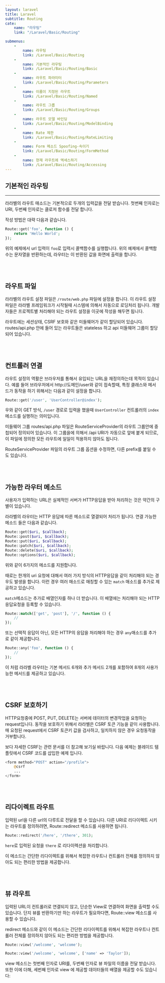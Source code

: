 ```yaml
---
layout: laravel
title: Laravel
subtitle: Routing
cate:
    name: "라우팅"
    link: "/Laravel/Basic/Routing"

submenus:
    -
        name: 라우팅
        link: /Laravel/Basic/Routing
    -
        name: 기본적인 라우팅
        link: /Laravel/Basic/Routing/Basic
    -
        name: 라우트 파라미터
        link: /Laravel/Basic/Routing/Parameters
    -
        name: 이름이 지정된 라우트
        link: /Laravel/Basic/Routing/Named
    -
        name: 라우트 그룹
        link: /Laravel/Basic/Routing/Groups
    -
        name: 라우트 모델 바인딩
        link: /Laravel/Basic/Routing/ModelBinding
    -
        name: Rate 제한
        link: /Laravel/Basic/Routing/RateLimiting
    -
        name: Form 메소드 Spoofing-속이기
        link: /Laravel/Basic/Routing/FormMethod
    -
        name: 현재 라우트에 엑세스하기
        link: /Laravel/Basic/Routing/Accessing
---
```

## 기본적인 라우팅
<hr>

라라벨의 라우트 매소드는 기본적으로 두개의 입력값을 전달 받습니다. 첫번째 인자로는 URI, 두번째 인자로는 클로저 함수를 전달 합니다.

작성 방법은 대략 다음과 같습니다.
```php
Route::get('foo', function () {
    return 'Hello World';
});
```
위의 예제에서 url 입력이 `foo`로 입력시 콜백함수를 실행합니다. 위의 예제에서 콜백함수는 문자열을 반환하는데, 라우터는 이 반환된 값을 화면에 출력을 합니다. 

<br><br>

## 라우트 파일
라라벨의 라우트 설정 파일은 `/route/web.php` 파일에 설정을 합니다. 이 라우트 설정 파일은 라라벨 프레임워크가 시작될때 시스템에 의해서 자동으로 로딩처리 됩니다.
개발자들은 프로젝트별 처리해야 되는 라우트 설정을 이곳에 작성을 해두면 됩니다.

라우트에는 세션상태, CSRF 보호와 같은 미들웨어가 같이 할당되어 있습니다. 
routes/api.php 안에 들어 있는 라우트들은 stateless 하고 api 미들웨어 그룹이 할당되어 있습니다.

<br><br>

## 컨트롤러 연결
라우트 설정의 역활은 브라우저를 통해서 유입되는 URL을 재정의하는데 목적이 있습니다. 
예를 들어 브라우저에서 http://도메인/user와 같이 접속할때, 특정 클래스와 메서드가 동작을 하기 위해서는 다음과 같이 설정을 합니다.

```php
Route::get('/user', 'UserController@index');
```

우와 같이 GET 방식, `/user` 경로로 입력을 했을때 `UserController` 컨트롤러의 `index`메소드를 실행하는 의미입니다.

미들웨어 그룹 routes/api.php 파일은 RouteServiceProvider의 라우트 그룹안에 중첩되어 정의되어 있습니다. 
이 그룹을에 의해서 /api URI가 자동으로 앞에 붙게 되므로, 이 파일에 정의한 모든 라우트에 일일이 적용하지 않아도 됩니다. 

RouteServiceProvider 파일의 라우트 그룹 옵션을 수정하면, 다른 prefix를 붙일 수도 있습니다.

<br><br>

## 가능한 라우터 메소드
사용자가 입력하는 URL은 실제적인 서버가 HTTP응답을 받아 처리하는 것은 약간의 구별이 있습니다.

라라벨의 라우터는 HTTP 응답에 따른 메소드로 열결되어 처리가 됩니다. 연결 가능한 메소드 들은 다음과 같습니다.

```php
Route::get($uri, $callback);
Route::post($uri, $callback);
Route::put($uri, $callback);
Route::patch($uri, $callback);
Route::delete($uri, $callback);
Route::options($uri, $callback);
```
위와 같이 6가지의 메소드를 지원합니다.

때로는 한개의 uri 요청에 대해서 여러 가지 방식의 HTTP응답을 같이 처리해야 되는 경우도 발생을 합니다. 이런 경우 여러 매소드로 매칭할 수 있는 `match` 매소드를 추가로 제공하고 있습니다.

`match`메소드는 추가로 배열인자를 하나 더 받습니다. 이 배열에는 처리해야 되는 HTTP 응답요청을 등록할 수 있습니다.

```php
Route::match(['get', 'post'], '/', function () {
    //
});
```

또는 선택적 응답이 아닌, 모든 HTTP의 응답을 처리해야 하는 경우 `any`매소드를 추가로 같이 제공합니다.

```php
Route::any('foo', function () {
    //
});
```

이 처럼 라라벨 라우터는 기본 메서드 6개와 추가 메서드 2개를 포함하여 8개의 사용가능한 메서드를 제공하고 있습니다.

<br><br>

## CSRF 보호하기
HTTP요청중에 POST, PUT, DELETE는 서버에 데이터의 변경작업을 요청하는 request입니다. 동작을 보호하기 위해서 라라벨은 CSRF 토큰 기능을 같이 사용합니다.
매 요청된 request에서 CSRF 토큰키 값을 검사하고, 일치하지 않은 경우 요청동작을 거부합니다.

보다 자세한 CSRF는 관련 문서를 더 참고해 보기실 바랍니다. 다음 예제는 블레이드 템플릿에서 CSRF 코드를 삽입한 예제 입니다.
```php
<form method="POST" action="/profile">
    @csrf
    ...
</form>
```

<br><br>

## 리다이렉트 라우트

입력된 url을 다른 url의 다루트로 전달을 할 수 있습니다.
다른 URI로 리다이렉트 시키는 라우트를 정의하려면, Route::redirect 메소드를 사용하면 됩니다.
 
```php
Route::redirect('/here', '/there', 301);
```
`here`로 입력된 요청을 `there` 로 리다이렉션을 처리합니다.

이 메소드는 간단한 리다이렉트를 위해서 복잡한 라우트나 컨트롤러 전체를 정의하지 않아도 되는 편리한 방법을 제공합니다.

<br><br>

## 뷰 라우트

입력된 URL이 컨트롤러로 연결되지 않고, 단순한 View로 연결하여 화면을 출력할 수도 있습니다. 
단지 뷰를 반환하기만 하는 라우트가 필요하다면, Route::view 메소드를 사용할 수 있습니다. 

redirect 메소드와 같이 이 메소드는 간단한 리다이렉트를 위해서 복잡한 라우트나 컨트롤러 전체를 정의하지 않아도 되는 편리한 방법을 제공합니다. 

```php
Route::view('/welcome', 'welcome');

Route::view('/welcome', 'welcome', ['name' => 'Taylor']);
```

view 메소드는 첫번째 인자로 URI를, 두번째 인자로 뷰 파일의 이름을 전달 받습니다. 또한 이에 더해, 세번째 인자로 view 에 제공할 데이터들의 배열을 제공할 수도 있습니다: